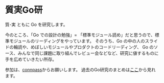 質実Go研
============

質-実 ともに Go を研究します。

今のところ、「Go での設計の勉強」= 「標準モジュール読め」だと思うので、標準モジュールのリーディングをやっています。
そのうち、Go の中の人のスライドの輪読や、めぼしいモジュールやプロダクトのコードリーディング、 Go のソース、みんなで同じ課題に取り組んでレビュー会などなど、研究に値するものに手を広めていきたい所存。

参加は、[connpass](http://connpass.com/series/353/)からお願いします。
過去のGo研究のまとめは[ここ](https://github.com/goken/goken/blob/master/index.md)から見れます。
